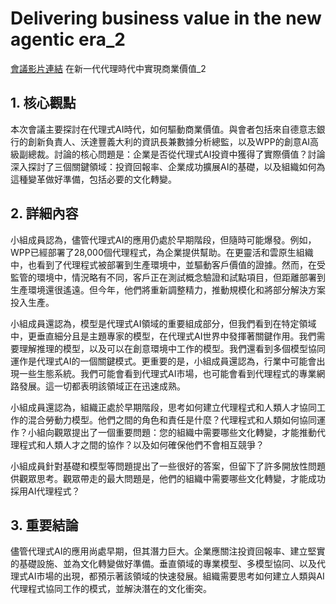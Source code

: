 # Delivering business value in the new agentic era_2

[會議影片連結]()
在新一代代理時代中實現商業價值_2

## 1. 核心觀點

本次會議主要探討在代理式AI時代，如何驅動商業價值。與會者包括來自德意志銀行的創新負責人、沃達豐義大利的資訊長兼數據分析總監，以及WPP的創意AI高級副總裁。討論的核心問題是：企業是否從代理式AI投資中獲得了實際價值？討論深入探討了三個關鍵領域：投資回報率、企業成功擴展AI的基礎，以及組織如何為這種變革做好準備，包括必要的文化轉變。

## 2. 詳細內容

小組成員認為，儘管代理式AI的應用仍處於早期階段，但隨時可能爆發。例如，WPP已經部署了28,000個代理程式，為企業提供幫助。在更靈活和雲原生組織中，也看到了代理程式被部署到生產環境中，並驅動客戶價值的證據。然而，在受監管的環境中，情況略有不同，客戶正在測試概念驗證和試點項目，但距離部署到生產環境還很遙遠。但今年，他們將重新調整精力，推動規模化和將部分解決方案投入生產。

小組成員還認為，模型是代理式AI領域的重要組成部分，但我們看到在特定領域中，更垂直細分且是主題專家的模型，在代理式AI世界中發揮著關鍵作用。我們需要理解推理的模型，以及可以在創意環境中工作的模型。我們還看到多個模型協同運作是代理式AI的一個關鍵模式。更重要的是，小組成員還認為，行業中可能會出現一些生態系統。我們可能會看到代理式AI市場，也可能會看到代理程式的專業網路發展。這一切都表明該領域正在迅速成熟。

小組成員還認為，組織正處於早期階段，思考如何建立代理程式和人類人才協同工作的混合勞動力模型。他們之間的角色和責任是什麼？代理程式和人類如何協同運作？小組向觀眾提出了一個重要問題：您的組織中需要哪些文化轉變，才能推動代理程式和人類人才之間的協作？以及如何確保他們不會相互競爭？

小組成員針對基礎和模型等問題提出了一些很好的答案，但留下了許多開放性問題供觀眾思考。觀眾帶走的最大問題是，他們的組織中需要哪些文化轉變，才能成功採用AI代理程式？

## 3. 重要結論

儘管代理式AI的應用尚處早期，但其潛力巨大。企業應關注投資回報率、建立堅實的基礎設施、並為文化轉變做好準備。垂直領域的專業模型、多模型協同、以及代理式AI市場的出現，都預示著該領域的快速發展。組織需要思考如何建立人類與AI代理程式協同工作的模式，並解決潛在的文化衝突。
